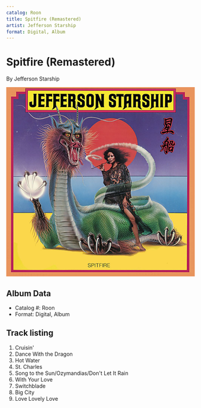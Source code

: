 ```yaml
---
catalog: Roon
title: Spitfire (Remastered)
artist: Jefferson Starship
format: Digital, Album
---
```


# Spitfire (Remastered)

By Jefferson Starship

![](../../assets/albumcovers/Jefferson_Starship-Spitfire_Remastered.png)

## Album Data

- Catalog #: Roon
- Format: Digital, Album


## Track listing


1. Cruisin'
2. Dance With the Dragon
3. Hot Water
4. St. Charles
5. Song to the Sun/Ozymandias/Don't Let It Rain
6. With Your Love
7. Switchblade
8. Big City
9. Love Lovely Love

